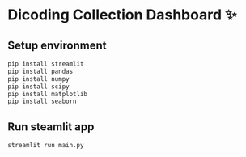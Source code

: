 # Dicoding Collection Dashboard ✨
## Setup environment
```python
pip install streamlit
pip install pandas
pip install numpy
pip install scipy
pip install matplotlib
pip install seaborn
```

## Run steamlit app
```python
streamlit run main.py
```
